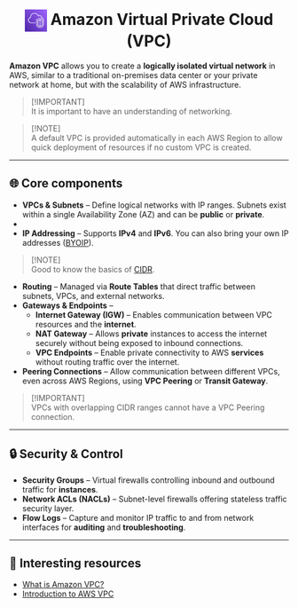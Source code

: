 <h1 align="center">
  <img src="../assets/vpc.png" alt="Amazon VPC" width="40px" style="vertical-align: middle;"/>  
  Amazon Virtual Private Cloud (VPC)
</h1>

**Amazon VPC** allows you to create a **logically isolated virtual network** in AWS, similar to a traditional on-premises data center or your private network at home, but with the scalability of AWS infrastructure. 

> [!IMPORTANT]\
> It is important to have an understanding of networking.

> [!NOTE]\
> A default VPC is provided automatically in each AWS Region to allow quick deployment of resources if no custom VPC is created.

---

## 🌐 Core components

- **VPCs & Subnets** – Define logical networks with IP ranges. Subnets exist within a single Availability Zone (AZ) and can be **public** or **private**.
- 
- **IP Addressing** – Supports **IPv4** and **IPv6**. You can also bring your own IP addresses ([BYOIP](https://docs.aws.amazon.com/AWSEC2/latest/UserGuide/ec2-byoip.html)). 
> [!NOTE]\
> Good to know the basics of [CIDR](https://www.geeksforgeeks.org/computer-networks/classless-inter-domain-routing-cidr/).

- **Routing** – Managed via **Route Tables** that direct traffic between subnets, VPCs, and external networks. 
- **Gateways & Endpoints** – 
  - **Internet Gateway (IGW)** – Enables communication between VPC resources and the **internet**. 
  - **NAT Gateway** – Allows **private** instances to access the internet securely without being exposed to inbound connections. 
  - **VPC Endpoints** – Enable private connectivity to AWS **services** without routing traffic over the internet. 
- **Peering Connections** – Allow communication between different VPCs, even across AWS Regions, using **VPC Peering** or **Transit Gateway**.
  
> [!IMPORTANT]\
> VPCs with overlapping CIDR ranges cannot have a VPC Peering connection.

---

## 🔒 Security & Control

- **Security Groups** – Virtual firewalls controlling inbound and outbound traffic for **instances**. 
- **Network ACLs (NACLs)** – Subnet-level firewalls offering stateless traffic security layer.
- **Flow Logs** – Capture and monitor IP traffic to and from network interfaces for **auditing** and **troubleshooting**. 

---

## 🔗 Interesting resources
- [What is Amazon VPC?](https://docs.aws.amazon.com/vpc/latest/userguide/what-is-amazon-vpc.html)
- [Introduction to AWS VPC](https://www.geeksforgeeks.org/devops/amazon-vpc-introduction-to-amazon-virtual-cloud/)






